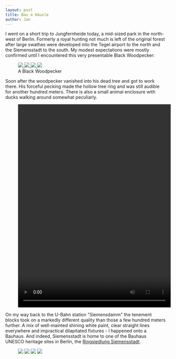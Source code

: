 ```yaml
---
layout: post
title: Bau a Häusle
author: Jan
---
```

I went on a short trip to Jungfernheide today, a mid-sized park in the north-west of Berlin. Formerly a royal hunting not much is left of the original forest after large swathes were developed into the Tegel airport to the north and the Siemensstadt to the south. My modest expectations were mostly confirmed until I encountered this very presentable Black Woodpecker:

<figure>
    <a href="/assets/images/full_size/20250126-P1639064.jpg" target="_blank"> <img src="/assets/images/thumbs/20250126-P1639064.jpg"> </a>
    <a href="/assets/images/full_size/20250126-P1639066.jpg" target="_blank"> <img src="/assets/images/thumbs/20250126-P1639066.jpg"> </a>
    <a href="/assets/images/full_size/20250126-P16390689.jpg" target="_blank"> <img src="/assets/images/thumbs/20250126-P1639089.jpg"> </a>
    <a href="/assets/images/full_size/20250126-P1639114.jpg" target="_blank"> <img src="/assets/images/thumbs/20250126-P1639114.jpg"> </a>
    <figcaption> A Black Woodpecker </figcaption>
</figure>

Soon after the woodpecker vanished into his dead tree and got to work there. His forceful pecking made the hollow tree ring and was still audible for another hundred meters. There is also a small animal enclosure with ducks walking around somewhat peculiarly.

<figure>
    <video width="480" height="640" controls>
    <source src="/assets/videos/20250126-ducks.mov" type="video/mp4">
    Your browser does not support the video tag.
    </video>
</figure>

On my way back to the U-Bahn station "Siemensdamm" the tenement blocks took on a markedly different quality than those a few hundred meters further. A mix of well-mainted shining white paint, clear straight lines everywhere and impractical dilapitated fixtures - I happened onto a Bauhaus. And indeed, Siemensstadt is home to one of the Bauhaus UNESCO heritage sites in Berlin, the <a href="https://de.wikipedia.org/wiki/Gro%C3%9Fsiedlung_Siemensstadt" target="_blank"> Ringsiedlung Siemensstadt</a>.

<figure>
    <img src="/assets/images/thumbs/20250126-IMG_9665.jpeg">
    <img src="/assets/images/thumbs/20250126-IMG_9667.jpeg">
    <img src="/assets/images/thumbs/20250126-IMG_9670.jpeg">
    <img src="/assets/images/thumbs/20250126-IMG_9671.jpeg">
</figure>